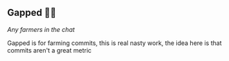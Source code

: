 ## Gapped 🧑‍🌾

*Any farmers in the chat*

Gapped is for farming commits, this is real nasty work, the idea here is that commits aren't a great metric
